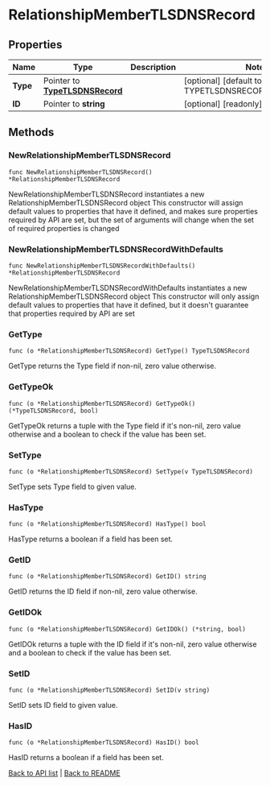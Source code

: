 # RelationshipMemberTLSDNSRecord

## Properties

Name | Type | Description | Notes
------------ | ------------- | ------------- | -------------
**Type** | Pointer to [**TypeTLSDNSRecord**](TypeTLSDNSRecord.md) |  | [optional] [default to TYPETLSDNSRECORD_DNS_RECORD]
**ID** | Pointer to **string** |  | [optional] [readonly] 

## Methods

### NewRelationshipMemberTLSDNSRecord

`func NewRelationshipMemberTLSDNSRecord() *RelationshipMemberTLSDNSRecord`

NewRelationshipMemberTLSDNSRecord instantiates a new RelationshipMemberTLSDNSRecord object
This constructor will assign default values to properties that have it defined,
and makes sure properties required by API are set, but the set of arguments
will change when the set of required properties is changed

### NewRelationshipMemberTLSDNSRecordWithDefaults

`func NewRelationshipMemberTLSDNSRecordWithDefaults() *RelationshipMemberTLSDNSRecord`

NewRelationshipMemberTLSDNSRecordWithDefaults instantiates a new RelationshipMemberTLSDNSRecord object
This constructor will only assign default values to properties that have it defined,
but it doesn't guarantee that properties required by API are set

### GetType

`func (o *RelationshipMemberTLSDNSRecord) GetType() TypeTLSDNSRecord`

GetType returns the Type field if non-nil, zero value otherwise.

### GetTypeOk

`func (o *RelationshipMemberTLSDNSRecord) GetTypeOk() (*TypeTLSDNSRecord, bool)`

GetTypeOk returns a tuple with the Type field if it's non-nil, zero value otherwise
and a boolean to check if the value has been set.

### SetType

`func (o *RelationshipMemberTLSDNSRecord) SetType(v TypeTLSDNSRecord)`

SetType sets Type field to given value.

### HasType

`func (o *RelationshipMemberTLSDNSRecord) HasType() bool`

HasType returns a boolean if a field has been set.

### GetID

`func (o *RelationshipMemberTLSDNSRecord) GetID() string`

GetID returns the ID field if non-nil, zero value otherwise.

### GetIDOk

`func (o *RelationshipMemberTLSDNSRecord) GetIDOk() (*string, bool)`

GetIDOk returns a tuple with the ID field if it's non-nil, zero value otherwise
and a boolean to check if the value has been set.

### SetID

`func (o *RelationshipMemberTLSDNSRecord) SetID(v string)`

SetID sets ID field to given value.

### HasID

`func (o *RelationshipMemberTLSDNSRecord) HasID() bool`

HasID returns a boolean if a field has been set.


[Back to API list](../README.md#documentation-for-api-endpoints) | [Back to README](../README.md)
